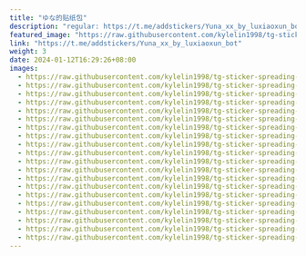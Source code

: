 ```yaml
---
title: "ゆな的贴纸包"
description: "regular: https://t.me/addstickers/Yuna_xx_by_luxiaoxun_bot"
featured_image: "https://raw.githubusercontent.com/kylelin1998/tg-sticker-spreading-worldwide-images/main/img/35ca4132-937e-444c-89b7-e2164a5076ac.jpg"
link: "https://t.me/addstickers/Yuna_xx_by_luxiaoxun_bot"
weight: 3
date: 2024-01-12T16:29:26+08:00
images:
  - https://raw.githubusercontent.com/kylelin1998/tg-sticker-spreading-worldwide-images/main/img/35ca4132-937e-444c-89b7-e2164a5076ac.jpg
  - https://raw.githubusercontent.com/kylelin1998/tg-sticker-spreading-worldwide-images/main/img/3516be47-20ca-4e4c-ae3e-7e06fb75ee48.jpg
  - https://raw.githubusercontent.com/kylelin1998/tg-sticker-spreading-worldwide-images/main/img/2e662ce3-d2a5-46ff-aea7-126b8102def3.jpg
  - https://raw.githubusercontent.com/kylelin1998/tg-sticker-spreading-worldwide-images/main/img/a2acf8d0-8502-4703-a52e-7a6b0f784db8.jpg
  - https://raw.githubusercontent.com/kylelin1998/tg-sticker-spreading-worldwide-images/main/img/f0461e9b-ac19-4773-bea7-db272504df5c.jpg
  - https://raw.githubusercontent.com/kylelin1998/tg-sticker-spreading-worldwide-images/main/img/5f198dd1-9c7d-4339-88a4-fb3f97877b74.jpg
  - https://raw.githubusercontent.com/kylelin1998/tg-sticker-spreading-worldwide-images/main/img/df326a3c-0e22-4d24-8134-4327c74b67f2.jpg
  - https://raw.githubusercontent.com/kylelin1998/tg-sticker-spreading-worldwide-images/main/img/279428c4-bd13-4007-9ea7-3fefd1d8cf94.jpg
  - https://raw.githubusercontent.com/kylelin1998/tg-sticker-spreading-worldwide-images/main/img/ddc2db2e-f29e-4c18-9633-89e0e6649264.jpg
  - https://raw.githubusercontent.com/kylelin1998/tg-sticker-spreading-worldwide-images/main/img/25a65ce3-76e0-47c8-9ecc-859d8a42a6a6.jpg
  - https://raw.githubusercontent.com/kylelin1998/tg-sticker-spreading-worldwide-images/main/img/896006ad-8351-4d10-8d84-973bf1fee7ca.jpg
  - https://raw.githubusercontent.com/kylelin1998/tg-sticker-spreading-worldwide-images/main/img/29c2e50b-dd7a-46e7-9715-e7c6a78d43a2.jpg
  - https://raw.githubusercontent.com/kylelin1998/tg-sticker-spreading-worldwide-images/main/img/14c27d2e-2029-401e-b489-10cbc69fe12d.jpg
  - https://raw.githubusercontent.com/kylelin1998/tg-sticker-spreading-worldwide-images/main/img/a54999ca-fd3f-450a-b50a-d0d8ee8d2adb.jpg
  - https://raw.githubusercontent.com/kylelin1998/tg-sticker-spreading-worldwide-images/main/img/30bf1357-18c5-4412-b810-33b695db4a77.jpg
  - https://raw.githubusercontent.com/kylelin1998/tg-sticker-spreading-worldwide-images/main/img/53226eb0-7892-4645-afbc-4d6e5a56a75b.jpg
  - https://raw.githubusercontent.com/kylelin1998/tg-sticker-spreading-worldwide-images/main/img/03126268-599b-4249-92c3-a99565123aef.jpg
  - https://raw.githubusercontent.com/kylelin1998/tg-sticker-spreading-worldwide-images/main/img/c84dc309-c221-4778-97d9-da7dce37e049.jpg
  - https://raw.githubusercontent.com/kylelin1998/tg-sticker-spreading-worldwide-images/main/img/38ff7a13-825d-4774-bcb6-8edf0bc63275.jpg
  - https://raw.githubusercontent.com/kylelin1998/tg-sticker-spreading-worldwide-images/main/img/40716773-8de3-4140-830e-36f1c0540684.jpg
---
```

